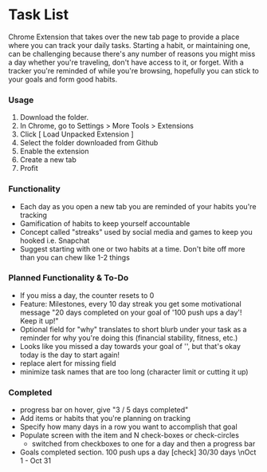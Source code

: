 # Task List

Chrome Extension that takes over the new tab page to provide a place where you can track your daily tasks.
Starting a habit, or maintaining one, can be challenging because there's any number of reasons you might miss a day whether you're traveling, don't have access to it, or forget. With a tracker you're reminded of while you're browsing, hopefully you can stick to your goals and form good habits.

### Usage

1. Download the folder. 
2. In Chrome, go to Settings > More Tools > Extensions
3. Click [ Load Unpacked Extension ]
4. Select the folder downloaded from Github
5. Enable the extension
6. Create a new tab
7. Profit

### Functionality

- Each day as you open a new tab you are reminded of your habits you're tracking
- Gamification of habits to keep yourself accountable
- Concept called "streaks" used by social media and games to keep you hooked i.e. Snapchat
- Suggest starting with one or two habits at a time. Don't bite off more than you can chew like 1-2 things

### Planned Functionality & To-Do

- If you miss a day, the counter resets to 0
- Feature: Milestones, every 10 day streak you get some motivational message "20 days completed on your goal of '100 push ups a day'! Keep it up!"
- Optional field for "why" translates to short blurb under your task as a reminder for why you're doing this (financial stability, fitness, etc.)
- Looks like you missed a day towards your goal of '', but that's okay today is the day to start again!
- replace alert for missing field
- minimize task names that are too long (character limit or cutting it up)

### Completed

- progress bar on hover, give "3 / 5 days completed"
- Add items or habits that you're planning on tracking
- Specify how many days in a row you want to accomplish that goal
- Populate screen with the item and N check-boxes or check-circles
	- switched from checkboxes to one for a day and then a progress bar 
- Goals completed section. 100 push ups a day [check] 30/30 days \nOct 1 - Oct 31
